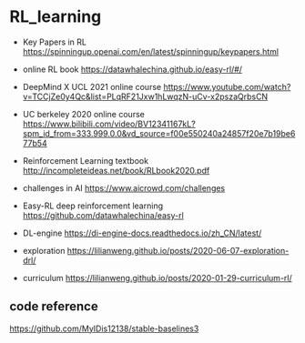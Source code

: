 # RL_learning

- Key Papers in RL 
https://spinningup.openai.com/en/latest/spinningup/keypapers.html

- online RL book
https://datawhalechina.github.io/easy-rl/#/

- DeepMind X UCL 2021 online course
https://www.youtube.com/watch?v=TCCjZe0y4Qc&list=PLqRF21Jxw1hLwqzN-uCv-x2pszaQrbsCN

- UC berkeley 2020 online course
https://www.bilibili.com/video/BV12341167kL?spm_id_from=333.999.0.0&vd_source=f00e550240a24857f20e7b19be677b54

- Reinforcement Learning textbook
http://incompleteideas.net/book/RLbook2020.pdf

- challenges in AI
https://www.aicrowd.com/challenges

- Easy-RL deep reinforcement learning
https://github.com/datawhalechina/easy-rl

- DL-engine
https://di-engine-docs.readthedocs.io/zh_CN/latest/


- exploration 
https://lilianweng.github.io/posts/2020-06-07-exploration-drl/

- curriculum
https://lilianweng.github.io/posts/2020-01-29-curriculum-rl/

## code reference
https://github.com/MyIDis12138/stable-baselines3
